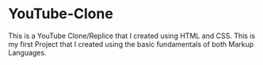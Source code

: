 # YouTube-Clone
This is a YouTube Clone/Replice that I created using HTML and CSS. This is my first Project that I created using the basic fundamentals of both Markup Languages.

